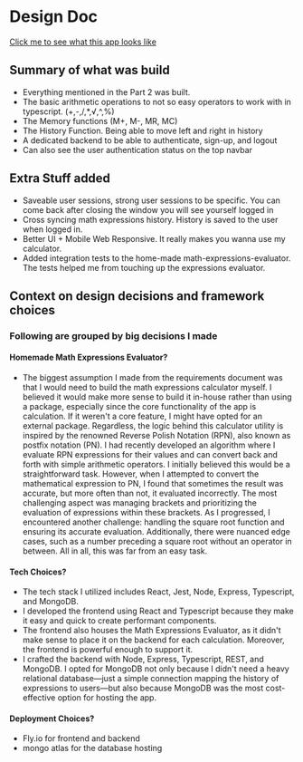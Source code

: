 # Design Doc

[Click me to see what this app looks like](https://youtu.be/58JoLP19FJQ)

## Summary of what was build

- Everything mentioned in the Part 2 was built.
- The basic arithmetic operations to not so easy operators to work with in typescript. (+,-,/,*,√,^,%)
- The Memory functions (M+, M-, MR, MC)
- The History Function. Being able to move left and right in history
- A dedicated backend to be able to authenticate, sign-up, and logout
- Can also see the user authentication status on the top navbar

## Extra Stuff added

- Saveable user sessions, strong user sessions to be specific. You can come back after closing the window you will see yourself logged in
- Cross syncing math expressions history. History is saved to the user when logged in.
- Better UI + Mobile Web Responsive. It really makes you wanna use my calculator.
- Added integration tests to the home-made math-expressions-evaluator. The tests helped me from touching up the expressions evaluator.

## Context on design decisions and framework choices

### Following are grouped by big decisions I made

#### Homemade Math Expressions Evaluator?

- The biggest assumption I made from the requirements document was that I would need to build the math expressions calculator myself. I believed it would make more sense to build it in-house rather than using a package, especially since the core functionality of the app is calculation. If it weren't a core feature, I might have opted for an external package. Regardless, the logic behind this calculator utility is inspired by the renowned Reverse Polish Notation (RPN), also known as postfix notation (PN). I had recently developed an algorithm where I evaluate RPN expressions for their values and can convert back and forth with simple arithmetic operators. I initially believed this would be a straightforward task. However, when I attempted to convert the mathematical expression to PN, I found that sometimes the result was accurate, but more often than not, it evaluated incorrectly. The most challenging aspect was managing brackets and prioritizing the evaluation of expressions within these brackets. As I progressed, I encountered another challenge: handling the square root function and ensuring its accurate evaluation. Additionally, there were nuanced edge cases, such as a number preceding a square root without an operator in between. All in all, this was far from an easy task.

#### Tech Choices?

- The tech stack I utilized includes React, Jest, Node, Express, Typescript, and MongoDB.
- I developed the frontend using React and Typescript because they make it easy and quick to create performant components.
- The frontend also houses the Math Expressions Evaluator, as it didn't make sense to place it on the backend for each calculation. Moreover, the frontend is powerful enough to support it.
- I crafted the backend with Node, Express, Typescript, REST, and MongoDB. I opted for MongoDB not only because I didn't need a heavy relational database—just a simple connection mapping the history of expressions to users—but also because MongoDB was the most cost-effective option for hosting the app.

#### Deployment Choices?

- Fly.io for frontend and backend
- mongo atlas for the database hosting
